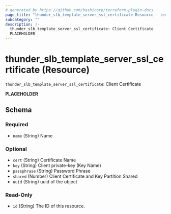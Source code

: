 ```yaml
---
# generated by https://github.com/hashicorp/terraform-plugin-docs
page_title: "thunder_slb_template_server_ssl_certificate Resource - terraform-provider-thunder"
subcategory: ""
description: |-
  thunder_slb_template_server_ssl_certificate: Client Certificate
  PLACEHOLDER
---
```


# thunder_slb_template_server_ssl_certificate (Resource)

`thunder_slb_template_server_ssl_certificate`: Client Certificate

__PLACEHOLDER__



<!-- schema generated by tfplugindocs -->
## Schema

### Required

- `name` (String) Name

### Optional

- `cert` (String) Certificate Name
- `key` (String) Client private-key (Key Name)
- `passphrase` (String) Password Phrase
- `shared` (Number) Client Certificate and Key Partition Shared
- `uuid` (String) uuid of the object

### Read-Only

- `id` (String) The ID of this resource.


